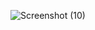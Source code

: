![Screenshot (10)](https://user-images.githubusercontent.com/98139553/204858372-f7806202-0afc-4a02-9a03-54cb71a3dbd2.png)
